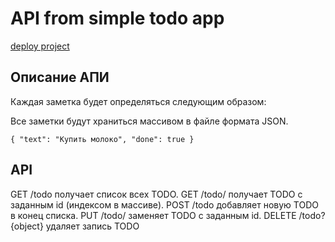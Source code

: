 # API from simple todo app

  [deploy project](https://cloud.amvera.ru/projects/py-todo-api)

## Описание АПИ

Каждая заметка будет определяться следующим образом:

Все заметки будут храниться массивом в файле формата JSON.

`{
  "text": "Купить молоко",
  "done": true
}`

## API

GET /todo получает список всех TODO.
GET /todo/<id> получает TODO с заданным id (индексом в массиве).
POST /todo добавляет новую TODO в конец списка.
PUT /todo/<id> заменяет TODO с заданным id.
DELETE /todo?{object} удаляет запись TODO
